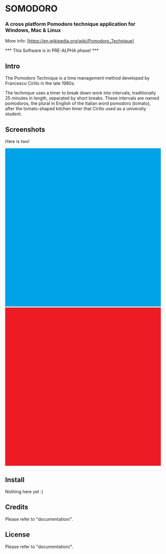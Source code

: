 # SOMODORO
### A cross platform Pomodoro technique application for Windows, Mac & Linux

More info: [https://en.wikipedia.org/wiki/Pomodoro_Technique]

*** This Software is in PRE-ALPHA phase! ***

Intro
--------------
The Pomodoro Technique is a time management method developed by Francesco Cirillo 
in the late 1980s. 

The technique uses a timer to break down work into intervals, traditionally 
25 minutes in length, separated by short breaks. These intervals are named 
pomodoros, the plural in English of the Italian word pomodoro (tomato), after 
the tomato-shaped kitchen timer that Cirillo used as a university student.

Screenshots
--------------
Here is two!

<img src="extras/github_readme_screenshots/1.png" height="512" alt="1"/>

<img src="extras/github_readme_screenshots/2.png" height="512" alt="2"/> 

Install
-------
Nothing here yet :(

Credits
-------
Please refer to "documentation/".

License
-------
Please refer to "documentation/".
